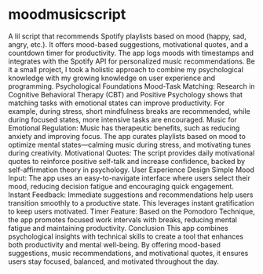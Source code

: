 # moodmusicscript
A lil script that recommends Spotify playlists based on mood (happy, sad, angry, etc.). It offers mood-based suggestions, motivational quotes, and a countdown timer for productivity. The app logs moods with timestamps and integrates with the Spotify API for personalized music recommendations.
Be it a small project, I took a holistic approach to combine my psychological knowledge with my growing knowledge on user experience and programming.
Psychological Foundations
Mood-Task Matching: Research in Cognitive Behavioral Therapy (CBT) and Positive Psychology shows that matching tasks with emotional states can improve productivity. For example, during stress, short mindfulness breaks are recommended, while during focused states, more intensive tasks are encouraged.
Music for Emotional Regulation: Music has therapeutic benefits, such as reducing anxiety and improving focus. The app curates playlists based on mood to optimize mental states—calming music during stress, and motivating tunes during creativity.
Motivational Quotes: The script provides daily motivational quotes to reinforce positive self-talk and increase confidence, backed by self-affirmation theory in psychology.
User Experience Design
Simple Mood Input: The app uses an easy-to-navigate interface where users select their mood, reducing decision fatigue and encouraging quick engagement.
Instant Feedback: Immediate suggestions and recommendations help users transition smoothly to a productive state. This leverages instant gratification to keep users motivated.
Timer Feature: Based on the Pomodoro Technique, the app promotes focused work intervals with breaks, reducing mental fatigue and maintaining productivity.
Conclusion
This app combines psychological insights with technical skills to create a tool that enhances both productivity and mental well-being. By offering mood-based suggestions, music recommendations, and motivational quotes, it ensures users stay focused, balanced, and motivated throughout the day.

